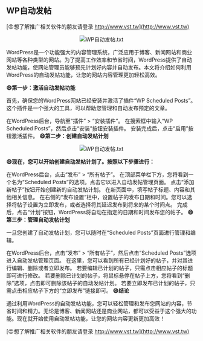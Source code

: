 ## **WP自动发帖**

[😍想了解推广相关软件的朋友请登录 http://www.vst.tw](http://www.vst.tw)

 <center><img src="https://vst.tw/MP4/tuiguang/png/8.png" alt="WP自动发帖.txt"></center>

WordPress是一个功能强大的内容管理系统，广泛应用于博客、新闻网站和商业网站等各种类型的网站。为了提高工作效率和节省时间，WordPress提供了自动发帖功能，使网站管理员能够预先计划好内容并自动发布。本文将介绍如何利用WordPress的自动发帖功能，让您的网站内容管理更加轻松高效。

**😄第一步：激活自动发帖功能**

首先，确保您的WordPress网站已经安装并激活了插件“WP Scheduled Posts”。这个插件是一个强大的工具，可以帮助您管理和自动发布预定的文章。

在WordPress后台，导航至“插件” > “安装插件”。
在搜索框中输入“WP Scheduled Posts”，然后点击“安装”按钮安装插件。
安装完成后，点击“启用”按钮激活插件。
**😄第二步：创建自动发帖计划**

 <center><img src="https://vst.tw/MP4/tuiguang/png/7.png" alt="WP自动发帖.txt"></center>

**😄现在，您可以开始创建自动发帖计划了。按照以下步骤进行：**

在WordPress后台，点击“发布” > “所有帖子”。
在顶部菜单栏下方，您将看到一个名为“Scheduled Posts”的选项。点击它以进入自动发帖管理页面。
点击“添加新帖子”按钮开始创建新的自动发帖计划。
在新页面中，填写帖子标题、内容和其他相关信息。
在右侧的“发布设置”栏中，设置帖子的发布日期和时间。您可以选择将帖子设置为立即发布，或者选择将其延迟发布到将来的某个时间点。
完成后，点击“计划”按钮，WordPress将自动在指定的日期和时间发布您的帖子。
**😄第三步：管理自动发帖计划**

一旦您创建了自动发帖计划，您可以随时在“Scheduled Posts”页面进行管理和编辑。

在WordPress后台，点击“发布” > “所有帖子”，然后点击“Scheduled Posts”选项进入自动发帖管理页面。
在这里，您可以看到所有已经计划好的帖子，并对其进行编辑、删除或者立即发布。
若要编辑已计划的帖子，只需点击相应帖子的标题即可进行修改。
若要删除已计划的帖子，将鼠标悬停在帖子上方，您将看到“删除”选项，点击即可删除该帖子的自动发帖计划。
若要立即发布已计划的帖子，只需点击相应帖子下方的“立即发布”链接即可。
**😄结论**

通过利用WordPress的自动发帖功能，您可以轻松管理和发布您网站的内容，节省时间和精力。无论是博客、新闻网站还是商业网站，都可以受益于这个强大的功能。现在就开始使用自动发帖功能，让您的网站内容更新更加高效！

[😍想了解推广相关软件的朋友请登录 http://www.vst.tw](http://www.vst.tw)



